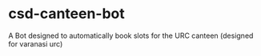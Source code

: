 # csd-canteen-bot
A Bot designed to automatically book slots for the URC canteen (designed for varanasi urc)
